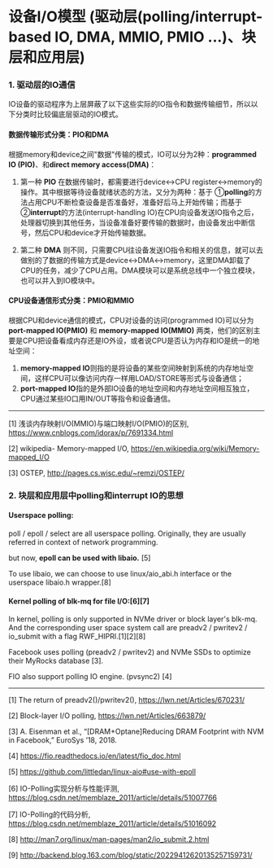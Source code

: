 # 设备I/O模型 (驱动层(polling/interrupt-based IO, DMA, MMIO, PMIO ...)、块层和应用层)

### 1. 驱动层的IO通信

IO设备的驱动程序为上层屏蔽了以下这些实际的IO指令和数据传输细节，所以以下分类时比较偏底层驱动的IO模式。

#### 数据传输形式分类：PIO和DMA

根据memory和device之间"数据"传输的模式，IO可以分为2种：**programmed IO (PIO)**、和**direct memory access(DMA)**：

1. 第一种 **PIO** 在数据传输时，都需要进行device<->CPU register<->memory的操作。其中根据等待设备就绪状态的方法，又分为两种：基于 ①**polling**的方法占用CPU不断检查设备是否准备好，准备好后马上开始传输；而基于 ②**interrupt**的方法(interrupt-handling IO)在CPU向设备发送IO指令之后，处理器切换到其他任务，当设备准备好要传输的数据时，由设备发出中断信号，然后CPU和device才开始传输数据。

2. 第二种 **DMA** 则不同，只需要CPU往设备发送IO指令和相关的信息，就可以去做别的了数据的传输方式是device<->DMA<->memory，这里DMA卸载了CPU的任务，减少了CPU占用。DMA模块可以是系统总线中一个独立模块，也可以并入到IO模块中。


#### CPU设备通信形式分类：PMIO和MMIO

根据CPU和device通信的模式，CPU对设备的访问(programmed IO)可以分为**port-mapped IO(PMIO)** 和 **memory-mapped IO(MMIO)** 两类，他们的区别主要是CPU把设备看成内存还是IO外设，或者说CPU是否认为内存和IO是统一的地址空间：
1. **memory-mapped IO**则指的是将设备的某些空间映射到系统的内存地址空间，这样CPU可以像访问内存一样用LOAD/STORE等形式与设备通信；
2. **port-mapped IO**指的是外部IO设备的地址空间和内存地址空间相互独立，CPU通过某些IO口用IN/OUT等指令和设备通信。

---

[1] 浅谈内存映射I/O(MMIO)与端口映射I/O(PMIO)的区别, https://www.cnblogs.com/idorax/p/7691334.html

[2] wikipedia- Memory-mapped I/O, https://en.wikipedia.org/wiki/Memory-mapped_I/O

[3] OSTEP, http://pages.cs.wisc.edu/~remzi/OSTEP/


### 2. 块层和应用层中polling和interrupt IO的思想

#### Userspace polling:

poll / epoll / select are all userspace polling. Originally, they are usually referred in context of network programming.

but now, **epoll can be used with libaio.** [5]

To use libaio, we can choose to use  linux/aio_abi.h interface  or the userspace libaio.h wrapper.[8]

#### Kernel polling of blk-mq for file I/O:[6][7]

In kernel, polling is only supported in NVMe driver or block layer's blk-mq. And the corresponding user space system call are preadv2 / pwritev2 / io_submit with a flag RWF_HIPRI.[1][2][8]

Facebook uses polling (preadv2 / pwritev2) and NVMe SSDs to optimize their MyRocks database [3].

FIO also support polling IO engine. (pvsync2) [4]

---
[1] The return of preadv2()/pwritev2(), https://lwn.net/Articles/670231/

[2] Block-layer I/O polling, https://lwn.net/Articles/663879/

[3] A. Eisenman et al., “[DRAM+Optane]Reducing DRAM Footprint with NVM in Facebook,” EuroSys ’18, 2018. 

[4] https://fio.readthedocs.io/en/latest/fio_doc.html

[5] https://github.com/littledan/linux-aio#use-with-epoll

[6] IO-Polling实现分析与性能评测, https://blog.csdn.net/memblaze_2011/article/details/51007766
 
[7] IO-Polling的代码分析, https://blog.csdn.net/memblaze_2011/article/details/51016092

[8] http://man7.org/linux/man-pages/man2/io_submit.2.html

[9] http://backend.blog.163.com/blog/static/20229412620135257159731/